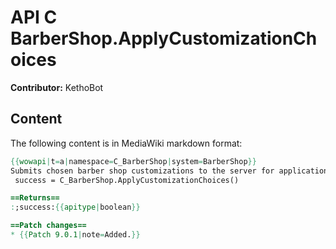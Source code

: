 # API C BarberShop.ApplyCustomizationChoices

**Contributor:** KethoBot

## Content

The following content is in MediaWiki markdown format:

```mediawiki
{{wowapi|t=a|namespace=C_BarberShop|system=BarberShop}}
Submits chosen barber shop customizations to the server for application.
 success = C_BarberShop.ApplyCustomizationChoices()

==Returns==
:;success:{{apitype|boolean}}

==Patch changes==
* {{Patch 9.0.1|note=Added.}}
```